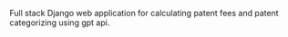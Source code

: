 Full stack Django web application for calculating patent fees and patent categorizing using gpt api.
